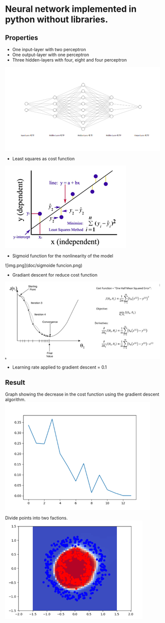 # Neural network implemented in python without libraries.

## Properties
* One input-layer with two perceptron
* One output-layer with one perceptron
* Three hidden-layers with four, eight and four perceptron

![img.png](doc/neural_network.png)

* Least squares as cost function

![img.png](doc/least-squares.png)

* Sigmoid function for the nonlinearity of the model

![img.png](doc/sigmoide funcion.png)

* Gradiant descent for reduce cost function

![img.png](doc/gradiant-descent.png)

* Learning rate applied to gradient descent = 0.1

## Result 
Graph showing the decrease in the cost function using the gradient descent algorithm. 
![img.png](doc/descent-cost-function.png)

Divide points into two factions. 
![img.png](doc/result_plot.png)

